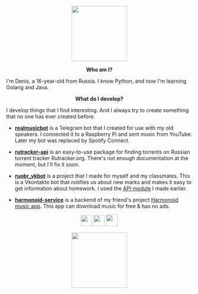 <p align="center">
  <img width="150" src="https://media.giphy.com/media/hpWYUVOg8aR3ZifSeD/giphy.gif">
<p>

<p align="center">
  <b>Who am I?</b>
<p>

I'm Denis, a 16-year-old from Russia. I know Python, and now I'm learning Golang and Java.

<p align="center">
  <b>What do I develop?</b>
<p>

I develop things that I find interesting. And I always try to create something that no one has ever created before.

- **[realmusicbot](https://github.com/raitonoberu/realmusicbot)** is a Telegram bot that I created for use with my old speakers. I connected it to a Raspberry Pi and sent music from YouTube. Later my bot was replaced by Spotify Connect.

- **[rutracker-api](https://github.com/raitonoberu/rutracker-api)** is an easy-to-use package for finding torrents on Russian torrent tracker Rutracker.org. There's not enough documentation at the moment, but I'll fix it soon.

- **[ruobr_vkbot](https://github.com/raitonoberu/ruobr_vkbot)** is a project that I made for myself and my classmates. This is a Vkontakte bot that notifies us about new marks and makes it easy to get information about homework. I used the [API module](https://github.com/raitonoberu/ruobr_api) I made earlier.

- **[harmonoid-service](https://github.com/raitonoberu/harmonoid-service)** is a backend of my friend's project [Harmonoid music app](https://github.com/alexmercerind/harmonoid). This app can download music for free & has no ads.


<p align="center">
  <a href="https://vk.com/raitonoberu"><img width="30" src="https://cdn0.iconfinder.com/data/icons/popular-services-brands/512/vkontakte-512.png"></a>
  <a href="https://www.instagram.com/raiton0beru"><img width="30" src="https://cdn0.iconfinder.com/data/icons/social-media-circle-6/1024/instagram-512.png"></a>
  <a href="https://twitter.com/raiton0beru"><img width="32" src="https://cdn3.iconfinder.com/data/icons/free-social-icons/67/twitter_circle_color-512.png"></a>
</p>

<p align="center">
  <img width="150" src="https://media.giphy.com/media/hpWYUVOg8aR3ZifSeD/giphy.gif">
<p>
